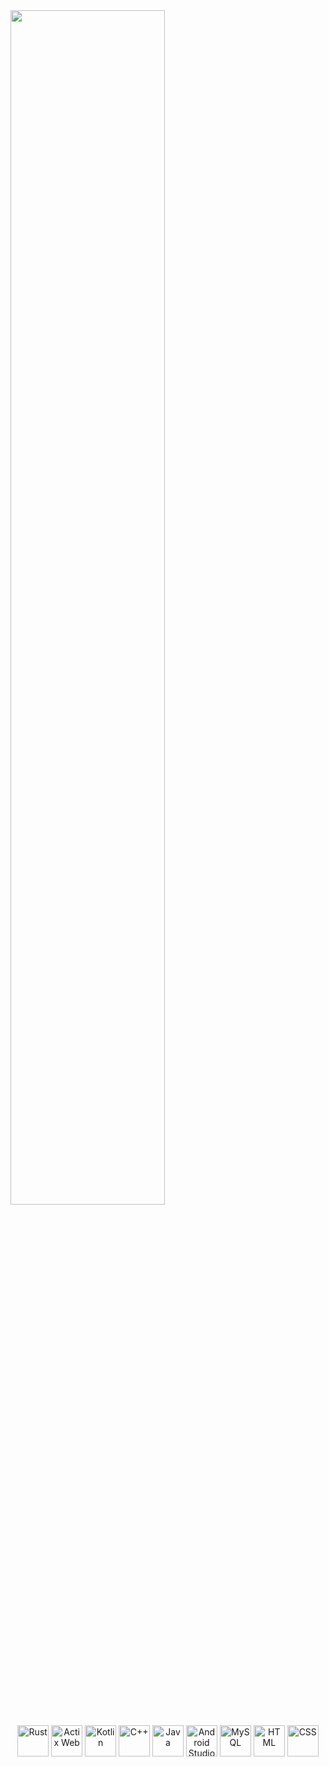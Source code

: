 
<a href="https://github.com/YOUR_GITHUB_USERNAME">
   <img src="https://github.com/sunface/sunface/blob/master/assets/ferris.gif" align="center" width="70%"/>
</a>






<p align="center">
  <img src="https://skillicons.dev/icons?i=rust" height="50" alt="Rust"/>
  <img src="https://raw.githubusercontent.com/actix/actix-web/master/assets/logo/actix-logo.svg" height="50" alt="Actix Web"/>
  <img src="https://skillicons.dev/icons?i=kotlin" height="50" alt="Kotlin"/>
  <img src="https://skillicons.dev/icons?i=cpp" height="50" alt="C++"/>
  <img src="https://skillicons.dev/icons?i=java" height="50" alt="Java"/>
  <img src="https://cdn.jsdelivr.net/gh/devicons/devicon/icons/androidstudio/androidstudio-original.svg" height="50" alt="Android Studio"/>
  <img src="https://skillicons.dev/icons?i=mysql" height="50" alt="MySQL"/>
  <img src="https://skillicons.dev/icons?i=html" height="50" alt="HTML"/>
  <img src="https://skillicons.dev/icons?i=css" height="50" alt="CSS"/>
</p>
